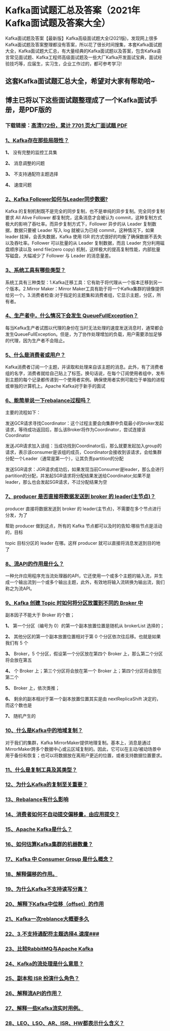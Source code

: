 # Kafka面试题汇总及答案（2021年Kafka面试题及答案大全）

Kafka面试题及答案【最新版】Kafka高级面试题大全(2021版)，发现网上很多Kafka面试题及答案整理都没有答案，所以花了很长时间搜集，本套Kafka面试题大全，Kafka面试题大汇总，有大量经典的Kafka面试题以及答案，包含Kafka语言常见面试题、Kafka工程师高级面试题及一些大厂Kafka开发面试宝典，面试经验技巧等，应届生，实习生，企业工作过的，都可参考学习!

## 这套Kafka面试题汇总大全，希望对大家有帮助哈~ 

## 博主已将以下这些面试题整理成了一个Kafka面试手册，是PDF版的

### 下载链接：[高清172份，累计 7701 页大厂面试题  PDF](https://github.com/javatechnorth/javanorth-itbooks/blob/master/docs/index.md)


### [1、Kafka存在那些局限性？](https://gitee.com/souyunku/NewDevBooks/blob/master/docs/Kafka/Kafka面试题汇总及答案（2021年Kafka面试题及答案大全）.md#1kafka存在那些局限性)  


**1、** 没有完整的监控工具集

**2、** 消息调整的问题

**3、** 不支持通配符主题选择

**4、** 速度问题


### [2、Kafka Follower如何与Leader同步数据?](https://gitee.com/souyunku/NewDevBooks/blob/master/docs/Kafka/Kafka面试题汇总及答案（2021年Kafka面试题及答案大全）.md#2kafka-follower如何与leader同步数据)  


Kafka 的复制机制既不是完全的同步复制，也不是单纯的异步复制。完全同步复制要求 All Alive Follower 都复制完，这条消息才会被认为 commit，这种复制方式极大的影响了吞吐率。而异步复制方式下，Follower 异步的从 Leader 复制数据，数据只要被 Leader 写入 log 就被认为已经 commit，这种情况下，如果 leader 挂掉，会丢失数据，Kafka 使用 ISR 的方式很好的均衡了确保数据不丢失以及吞吐率。Follower 可以批量的从 Leader 复制数据，而且 Leader 充分利用磁盘顺序读以及 send file(zero copy) 机制，这样极大的提高复制性能，内部批量写磁盘，大幅减少了 Follower 与 Leader 的消息量差。


### [3、系统工具有哪些类型？](https://gitee.com/souyunku/NewDevBooks/blob/master/docs/Kafka/Kafka面试题汇总及答案（2021年Kafka面试题及答案大全）.md#3系统工具有哪些类型)  


系统工具有三种类型：1.Kafka迁移工具：它有助于将代理从一个版本迁移到另一个版本。2.Mirror Maker：Mirror Maker工具有助于将一个Kafka集群的镜像提供给另一个。3.消费者检查:对于指定的主题集和消费者组，它显示主题，分区，所有者。


### [4、生产者中，什么情况下会发生 QueueFullException？](https://gitee.com/souyunku/NewDevBooks/blob/master/docs/Kafka/Kafka面试题汇总及答案（2021年Kafka面试题及答案大全）.md#4生产者中什么情况下会发生-queuefullexception)  


每当Kafka生产者试图以代理的身份在当时无法处理的速度发送消息时，通常都会发生QueueFullException。但是，为了协作处理增加的负载，用户需要添加足够的代理，因为生产者不会阻止。


### [5、什么是消费者或用户？](https://gitee.com/souyunku/NewDevBooks/blob/master/docs/Kafka/Kafka面试题汇总及答案（2021年Kafka面试题及答案大全）.md#5什么是消费者或用户)  


Kafka消费者订阅一个主题，并读取和处理来自该主题的消息。此外，有了消费者组的名字，消费者就给自己贴上了标签。换句话说，在每个订阅使用者组中，发布到主题的每个记录都传递到一个使用者实例。确保使用者实例可能位于单独的进程或单独的计算机上。Apache Kafka对于新手的面试
### [6、能简单说一下rebalance过程吗？](https://gitee.com/souyunku/NewDevBooks/blob/master/docs/Kafka/Kafka面试题汇总及答案（2021年Kafka面试题及答案大全）.md#6能简单说一下rebalance过程吗)  


主要的流程如下：

发送GCR请求寻找Coordinator：这个过程主要会向集群中负载最小的broker发起请求，等待成功返回后，那么该Broker将作为Coordinator，尝试连接该Coordinator

发送JGR请求加入该组：当成功找到Coordinator后，那么就要发起加入group的请求，表示该consumer是该组的成员，Coordinator会接收到该请求，会给集群分配一个Leader（通常是第一个），让其负责partition的分配

发送SGR请求：JGR请求成功后，如果发现当前Consumer是leader，那么会进行partition的分配，并发起SGR请求将分配结果发送给Coordinator;如果不是leader，那么也会发起SGR请求，不过分配结果为空


### [7、producer 是否直接将数据发送到 broker 的 leader(主节点)？](https://gitee.com/souyunku/NewDevBooks/blob/master/docs/Kafka/Kafka面试题汇总及答案（2021年Kafka面试题及答案大全）.md#7producer-是否直接将数据发送到-broker-的-leader主节点)  


producer 直接将数据发送到 broker 的 leader(主节点)，不需要在多个节点进行分发，为了

帮助 producer 做到这点，所有的 Kafka 节点都可以及时的告知:哪些节点是活动的，目标

topic 目标分区的 leader 在哪。这样 producer 就可以直接将消息发送到目的地了


### [8、流API的作用是什么？](https://gitee.com/souyunku/NewDevBooks/blob/master/docs/Kafka/Kafka面试题汇总及答案（2021年Kafka面试题及答案大全）.md#8流api的作用是什么)  


一种允许应用程序充当流处理器的API，它还使用一个或多个主题的输入流，并生成一个输出流到一个或多个输出主题，此外，有效地将输入流转换为输出流，我们称之为流API。


### [9、Kafka 创建 Topic 时如何将分区放置到不同的 Broker 中](https://gitee.com/souyunku/NewDevBooks/blob/master/docs/Kafka/Kafka面试题汇总及答案（2021年Kafka面试题及答案大全）.md#9kafka-创建-topic-时如何将分区放置到不同的-broker-中)  


副本因子不能大于 Broker 的个数；

**1、** 第一个分区（编号为 0）的第一个副本放置位置是随机从 brokerList 选择的；

**2、** 其他分区的第一个副本放置位置相对于第 0 个分区依次往后移。也就是如果我们有 5 个

**3、** Broker，5 个分区，假设第一个分区放在第四个 Broker 上，那么第二个分区将会放在第五

**4、** 个 Broker 上；第三个分区将会放在第一个 Broker 上；第四个分区将会放在第二个

**5、** Broker 上，依次类推；

**6、** 剩余的副本相对于第一个副本放置位置其实是由 nextReplicaShift 决定的，而这个数也是

**7、** 随机产生的


### [10、什么是Kafka中的地域复制？](https://gitee.com/souyunku/NewDevBooks/blob/master/docs/Kafka/Kafka面试题汇总及答案（2021年Kafka面试题及答案大全）.md#10什么是kafka中的地域复制)  


对于我们的集群，Kafka MirrorMaker提供地理复制。基本上，消息是通过MirrorMaker跨多个数据中心或云区域复制的。因此，它可以在主动/被动场景中用于备份和恢复；也可以将数据放在离用户更近的位置，或者支持数据位置要求。


### [11、什么是复制工具及其类型？](https://gitee.com/souyunku/NewDevBooks/blob/master/docs/Kafka/Kafka面试题汇总及答案（2021年Kafka面试题及答案大全）.md#11什么是复制工具及其类型)  

### [12、为什么Kafka的复制至关重要？](https://gitee.com/souyunku/NewDevBooks/blob/master/docs/Kafka/Kafka面试题汇总及答案（2021年Kafka面试题及答案大全）.md#12为什么kafka的复制至关重要)  

### [13、Rebalance有什么影响](https://gitee.com/souyunku/NewDevBooks/blob/master/docs/Kafka/Kafka面试题汇总及答案（2021年Kafka面试题及答案大全）.md#13rebalance有什么影响)  

### [14、消费者如何不自动提交偏移量，由应用提交？](https://gitee.com/souyunku/NewDevBooks/blob/master/docs/Kafka/Kafka面试题汇总及答案（2021年Kafka面试题及答案大全）.md#14消费者如何不自动提交偏移量由应用提交)  

### [15、Apache Kafka是什么？](https://gitee.com/souyunku/NewDevBooks/blob/master/docs/Kafka/Kafka面试题汇总及答案（2021年Kafka面试题及答案大全）.md#15apache-kafka是什么)  

### [16、如何估算Kafka集群的机器数量？](https://gitee.com/souyunku/NewDevBooks/blob/master/docs/Kafka/Kafka面试题汇总及答案（2021年Kafka面试题及答案大全）.md#16如何估算kafka集群的机器数量)  

### [17、Kafka 中 Consumer Group 是什么概念？](https://gitee.com/souyunku/NewDevBooks/blob/master/docs/Kafka/Kafka面试题汇总及答案（2021年Kafka面试题及答案大全）.md#17kafka-中-consumer-group-是什么概念)  

### [18、解释偏移的作用。](https://gitee.com/souyunku/NewDevBooks/blob/master/docs/Kafka/Kafka面试题汇总及答案（2021年Kafka面试题及答案大全）.md#18解释偏移的作用。)  

### [19、为什么Kafka不支持读写分离？](https://gitee.com/souyunku/NewDevBooks/blob/master/docs/Kafka/Kafka面试题汇总及答案（2021年Kafka面试题及答案大全）.md#19为什么kafka不支持读写分离)  

### [20、解释下Kafka中位移（offset）的作用](https://gitee.com/souyunku/NewDevBooks/blob/master/docs/Kafka/Kafka面试题汇总及答案（2021年Kafka面试题及答案大全）.md#20解释下kafka中位移offset的作用)  

### [21、Kafka一次reblance大概要多久](https://gitee.com/souyunku/NewDevBooks/blob/master/docs/Kafka/Kafka面试题汇总及答案（2021年Kafka面试题及答案大全）.md#21kafka一次reblance大概要多久)  

### [22、3.不支持通配符主题选择4.速度###](https://gitee.com/souyunku/NewDevBooks/blob/master/docs/Kafka/Kafka面试题汇总及答案（2021年Kafka面试题及答案大全）.md#223不支持通配符主题选择4速度###)  

### [23、比较RabbitMQ与Apache Kafka](https://gitee.com/souyunku/NewDevBooks/blob/master/docs/Kafka/Kafka面试题汇总及答案（2021年Kafka面试题及答案大全）.md#23比较rabbitmq与apache-kafka)  

### [24、Kafka的流处理是什么意思？](https://gitee.com/souyunku/NewDevBooks/blob/master/docs/Kafka/Kafka面试题汇总及答案（2021年Kafka面试题及答案大全）.md#24kafka的流处理是什么意思)  

### [25、副本和 ISR 扮演什么角色？](https://gitee.com/souyunku/NewDevBooks/blob/master/docs/Kafka/Kafka面试题汇总及答案（2021年Kafka面试题及答案大全）.md#25副本和-isr-扮演什么角色)  

### [26、解释流API的作用？](https://gitee.com/souyunku/NewDevBooks/blob/master/docs/Kafka/Kafka面试题汇总及答案（2021年Kafka面试题及答案大全）.md#26解释流api的作用)  

### [27、解释一些Kafka流实时用例。](https://gitee.com/souyunku/NewDevBooks/blob/master/docs/Kafka/Kafka面试题汇总及答案（2021年Kafka面试题及答案大全）.md#27解释一些kafka流实时用例。)  

### [28、LEO、LSO、AR、ISR、HW都表示什么含义？](https://gitee.com/souyunku/NewDevBooks/blob/master/docs/Kafka/Kafka面试题汇总及答案（2021年Kafka面试题及答案大全）.md#28leolsoarisrhw都表示什么含义)  





